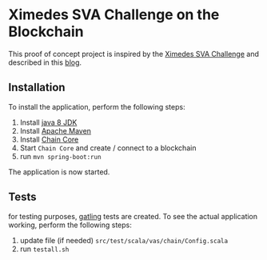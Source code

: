 # Ximedes SVA Challenge on the Blockchain
This proof of concept project is inspired by the [Ximedes SVA Challenge](https://www.ximedes.com/ximedes-virtual-account-challenge/) and described in this [blog](https://www.ximedes.com/sva-challenge-a-la-blockchain/).

## Installation
To install the application, perform the following steps:

1. Install [java 8 JDK](http://www.oracle.com/technetwork/java/javase/downloads/jdk8-downloads-2133151.html)
2. Install [Apache Maven](https://maven.apache.org)
3. Install [Chain Core](https://chain.com)
4. Start ```Chain Core``` and create / connect to a blockchain
5. run ```mvn spring-boot:run```

The application is now started.

## Tests
for testing purposes, [gatling](http://gatling.io) tests are created. To see the actual application working, perform the following steps:

1. update file (if needed) ```src/test/scala/vas/chain/Config.scala```
2. run ```testall.sh```
